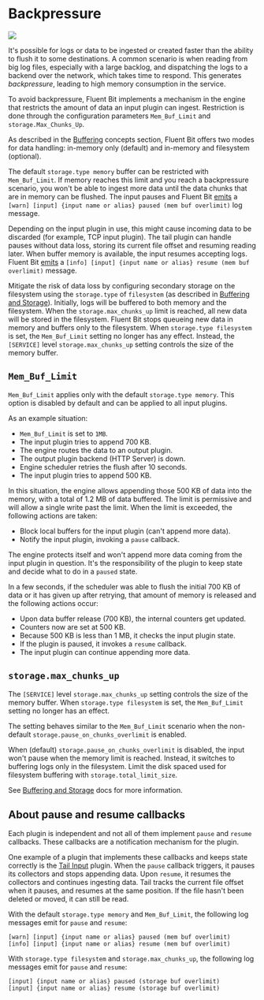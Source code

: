 # Backpressure

<img referrerpolicy="no-referrer-when-downgrade" src="https://static.scarf.sh/a.png?x-pxid=63e37cfe-9ce3-4a18-933a-76b9198958c1" />

It's possible for logs or data to be ingested or created faster than the ability to flush it to some destinations. A common scenario is when reading from big log files, especially with a large backlog, and dispatching the logs to a backend over the network, which takes time to respond. This generates _backpressure_, leading to high memory consumption in the service.

To avoid backpressure, Fluent Bit implements a mechanism in the engine that restricts the amount of data an input plugin can ingest. Restriction is done through the configuration parameters `Mem_Buf_Limit` and `storage.Max_Chunks_Up`.

As described in the [Buffering](../concepts/buffering.md) concepts section, Fluent Bit offers two modes for data handling: in-memory only (default) and in-memory and filesystem (optional).

The default `storage.type memory` buffer can be restricted with `Mem_Buf_Limit`. If memory reaches this limit and you reach a backpressure scenario, you won't be able to ingest more data until the data chunks that are in memory can be flushed. The input pauses and Fluent Bit [emits](https://github.com/fluent/fluent-bit/blob/v2.0.0/src/flb_input_chunk.c#L1334) a `[warn] [input] {input name or alias} paused (mem buf overlimit)` log message.

Depending on the input plugin in use, this might cause incoming data to be discarded (for example, TCP input plugin). The tail plugin can handle pauses without data loss, storing its current file offset and resuming reading later. When buffer memory is available, the input resumes accepting logs. Fluent Bit [emits](https://github.com/fluent/fluent-bit/blob/v2.0.0/src/flb_input_chunk.c#L1277) a `[info] [input] {input name or alias} resume (mem buf overlimit)` message.

Mitigate the risk of data loss by configuring secondary storage on the filesystem using the `storage.type` of `filesystem` (as described in [Buffering and Storage](buffering-and-storage.md)). Initially, logs will be buffered to both memory and the filesystem. When the `storage.max_chunks_up` limit is reached, all new data will be stored in the filesystem. Fluent Bit stops queueing new data in memory and buffers only to the filesystem. When `storage.type filesystem` is set, the `Mem_Buf_Limit` setting no longer has any effect. Instead, the `[SERVICE]` level `storage.max_chunks_up` setting controls the size of the memory buffer.

## `Mem_Buf_Limit`

`Mem_Buf_Limit` applies only with the default `storage.type memory`. This option is disabled by default and can be applied to all input plugins.

As an example situation:

- `Mem_Buf_Limit` is set to `1MB`.
- The input plugin tries to append 700&nbsp;KB.
- The engine routes the data to an output plugin.
- The output plugin backend (HTTP Server) is down.
- Engine scheduler retries the flush after 10 seconds.
- The input plugin tries to append 500&nbsp;KB.

In this situation, the engine allows appending those 500&nbsp;KB of data into the memory, with a total of 1.2&nbsp;MB of data buffered. The limit is permissive and will allow a single write past the limit. When the limit is exceeded, the following actions are taken:

- Block local buffers for the input plugin (can't append more data).
- Notify the input plugin, invoking a `pause` callback.

The engine protects itself and won't append more data coming from the input plugin in question. It's the responsibility of the plugin to keep state and decide what to do in a `paused` state.

In a few seconds, if the scheduler was able to flush the initial 700&nbsp;KB of data or it has given up after retrying, that amount of memory is released and the following actions occur:

- Upon data buffer release (700&nbsp;KB), the internal counters get updated.
- Counters now are set at 500&nbsp;KB.
- Because 500&nbsp;KB is less than 1&nbsp;MB, it checks the input plugin state.
- If the plugin is paused, it invokes a `resume` callback.
- The input plugin can continue appending more data.

## `storage.max_chunks_up`

The `[SERVICE]` level `storage.max_chunks_up` setting controls the size of the memory buffer. When `storage.type filesystem` is set, the `Mem_Buf_Limit` setting no longer has an effect.

The setting behaves similar to the `Mem_Buf_Limit` scenario when the non-default `storage.pause_on_chunks_overlimit` is enabled.

When (default) `storage.pause_on_chunks_overlimit` is disabled, the input won't pause when the memory limit is reached. Instead, it switches to buffering logs only in the filesystem. Limit the disk spaced used for filesystem buffering with `storage.total_limit_size`.

See [Buffering and Storage](buffering-and-storage.md) docs for more information.

## About pause and resume callbacks

Each plugin is independent and not all of them implement `pause` and `resume` callbacks. These callbacks are a notification mechanism for the plugin.

One example of a plugin that implements these callbacks and keeps state correctly is the [Tail Input](../pipeline/inputs/tail.md) plugin. When the `pause` callback triggers, it pauses its collectors and stops appending data. Upon `resume`, it resumes the collectors and continues ingesting data. Tail tracks the current file offset when it pauses, and resumes at the same position. If the file hasn't been deleted or moved, it can still be read.

With the default `storage.type memory` and `Mem_Buf_Limit`, the following log messages emit for `pause` and `resume`:

```text
[warn] [input] {input name or alias} paused (mem buf overlimit)
[info] [input] {input name or alias} resume (mem buf overlimit)
```

With `storage.type filesystem` and `storage.max_chunks_up`, the following log messages emit for `pause` and `resume`:

```text
[input] {input name or alias} paused (storage buf overlimit)
[input] {input name or alias} resume (storage buf overlimit)
```
